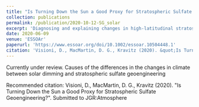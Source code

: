 ```yaml
---
title: "Is Turning Down the Sun a Good Proxy for Stratospheric Sulfate Geoengineering?"
collection: publications
permalink: /publication/2020-10-12-SG_solar
excerpt: 'Diagnosing and explaining changes in high-latitudinal stratospheric transport due to geoengineering'
date: 2020-06-09
venue: 'ESSOAr'
paperurl: 'https://www.essoar.org/doi/10.1002/essoar.10504448.1'
citation: 'Visioni, D., MacMartin, D. G., Kravitz (2020). &quot;Is Turning Down the Sun a Good Proxy for Stratospheric Sulfate Geoengineering?&quot;. Submitted to JGR:Atmosphere'
---
```

Currently under review. Causes of the differences in the changes in climate between solar dimming and stratospheric sulfate geoengineering

Recommended citation: Visioni, D., MacMartin, D. G., Kravitz (2020). &quot;Is Turning Down the Sun a Good Proxy for Stratospheric Sulfate Geoengineering?&quot;. Submitted to JGR:Atmosphere